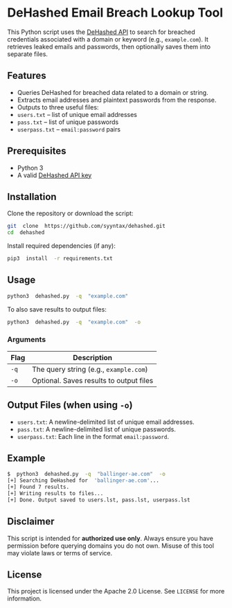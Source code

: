 # DeHashed Email Breach Lookup Tool
This Python script uses the [DeHashed API](https://www.dehashed.com/) to search for breached credentials associated with a domain or keyword (e.g., `example.com`). It retrieves leaked emails and passwords, then optionally saves them into separate files.
## Features
- Queries DeHashed for breached data related to a domain or string.
- Extracts email addresses and plaintext passwords from the response.
- Outputs to three useful files:
-  `users.txt` – list of unique email addresses
-  `pass.txt` – list of unique passwords
-  `userpass.txt` – `email:password` pairs
## Prerequisites
- Python 3
- A valid [DeHashed API key](https://www.dehashed.com/search)
## Installation
Clone the repository or download the script:
```bash
git  clone  https://github.com/syyntax/dehashed.git
cd  dehashed
```
Install required dependencies (if any):
```bash
pip3  install  -r requirements.txt
```
## Usage
```bash
python3  dehashed.py  -q  "example.com"
```
To also save results to output files:
```bash
python3  dehashed.py  -q  "example.com"  -o
```
### Arguments
| Flag | Description |
| ----- | ----- |
| `-q` | The query string (e.g., `example.com`) |
| `-o` | Optional. Saves results to output files |
## Output Files (when using `-o`)
*  `users.txt`: A newline-delimited list of unique email addresses.
*  `pass.txt`: A newline-delimited list of unique passwords.
*  `userpass.txt`: Each line in the format `email:password`.
## Example
```bash
$  python3  dehashed.py  -q  "ballinger-ae.com"  -o
[+] Searching DeHashed for  'ballinger-ae.com'...
[+] Found 7 results.
[+] Writing results to files...
[+] Done. Output saved to users.lst, pass.lst, userpass.lst
```
## Disclaimer
This script is intended for **authorized use only**. Always ensure you have permission before querying domains you do not own. Misuse of this tool may violate laws or terms of service.
## License
This project is licensed under the Apache 2.0 License. See `LICENSE` for more information.